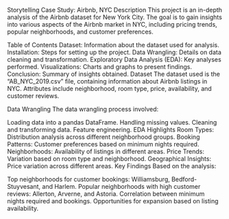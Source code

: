 Storytelling Case Study: Airbnb, NYC
Description
This project is an in-depth analysis of the Airbnb dataset for New York City. The goal is to gain insights into various aspects of the Airbnb market in NYC, including pricing trends, popular neighborhoods, and customer preferences.

Table of Contents
Dataset: Information about the dataset used for analysis.
Installation: Steps for setting up the project.
Data Wrangling: Details on data cleaning and transformation.
Exploratory Data Analysis (EDA): Key analyses performed.
Visualizations: Charts and graphs to present findings.
Conclusion: Summary of insights obtained.
Dataset
The dataset used is the “AB_NYC_2019.csv” file, containing information about Airbnb listings in NYC. Attributes include neighborhood, room type, price, availability, and customer reviews.

Data Wrangling
The data wrangling process involved:

Loading data into a pandas DataFrame.
Handling missing values.
Cleaning and transforming data.
Feature engineering.
EDA Highlights
Room Types: Distribution analysis across different neighborhood groups.
Booking Patterns: Customer preferences based on minimum nights required.
Neighborhoods: Availability of listings in different areas.
Price Trends: Variation based on room type and neighborhood.
Geographical Insights: Price variation across different areas.
Key Findings
Based on the analysis:

Top neighborhoods for customer bookings: Williamsburg, Bedford-Stuyvesant, and Harlem.
Popular neighborhoods with high customer reviews: Allerton, Arverne, and Astoria.
Correlation between minimum nights required and bookings.
Opportunities for expansion based on listing availability.
